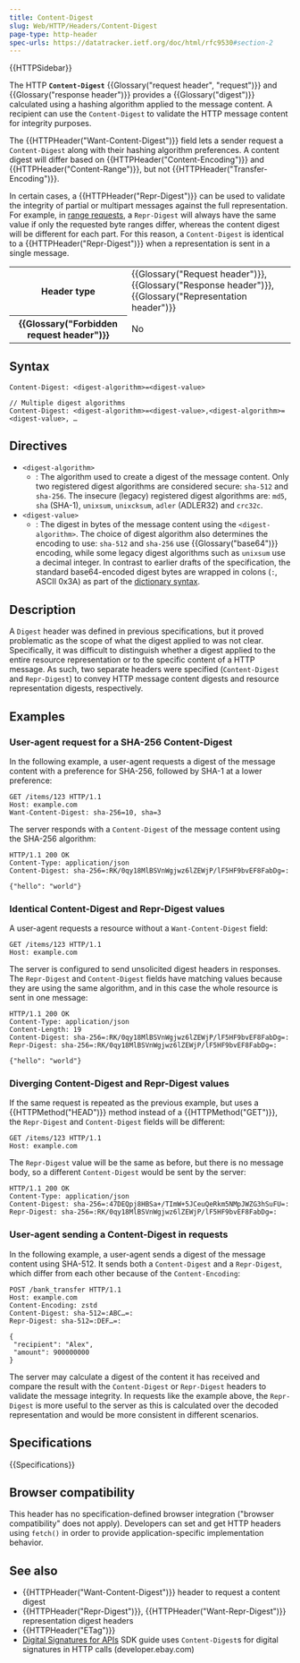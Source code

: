 ```yaml
---
title: Content-Digest
slug: Web/HTTP/Headers/Content-Digest
page-type: http-header
spec-urls: https://datatracker.ietf.org/doc/html/rfc9530#section-2
---
```


{{HTTPSidebar}}

The HTTP **`Content-Digest`** {{Glossary("request header", "request")}} and {{Glossary("response header")}} provides a {{Glossary("digest")}} calculated using a hashing algorithm applied to the message content.
A recipient can use the `Content-Digest` to validate the HTTP message content for integrity purposes.

The {{HTTPHeader("Want-Content-Digest")}} field lets a sender request a `Content-Digest` along with their hashing algorithm preferences.
A content digest will differ based on {{HTTPHeader("Content-Encoding")}} and {{HTTPHeader("Content-Range")}}, but not {{HTTPHeader("Transfer-Encoding")}}.

In certain cases, a {{HTTPHeader("Repr-Digest")}} can be used to validate the integrity of partial or multipart messages against the full representation.
For example, in [range requests](/en-US/docs/Web/HTTP/Guides/Range_requests), a `Repr-Digest` will always have the same value if only the requested byte ranges differ, whereas the content digest will be different for each part.
For this reason, a `Content-Digest` is identical to a {{HTTPHeader("Repr-Digest")}} when a representation is sent in a single message.

<table class="properties">
  <tbody>
    <tr>
      <th scope="row">Header type</th>
      <td>{{Glossary("Request header")}}, {{Glossary("Response header")}}, {{Glossary("Representation header")}}</td>
    </tr>
    <tr>
      <th scope="row">{{Glossary("Forbidden request header")}}</th>
      <td>No</td>
    </tr>
  </tbody>
</table>

## Syntax

```http
Content-Digest: <digest-algorithm>=<digest-value>

// Multiple digest algorithms
Content-Digest: <digest-algorithm>=<digest-value>,<digest-algorithm>=<digest-value>, …
```

## Directives

- `<digest-algorithm>`
  - : The algorithm used to create a digest of the message content.
    Only two registered digest algorithms are considered secure: `sha-512` and `sha-256`.
    The insecure (legacy) registered digest algorithms are: `md5`, `sha` (SHA-1), `unixsum`, `unixcksum`, `adler` (ADLER32) and `crc32c`.
- `<digest-value>`
  - : The digest in bytes of the message content using the `<digest-algorithm>`.
    The choice of digest algorithm also determines the encoding to use: `sha-512` and `sha-256` use {{Glossary("base64")}} encoding, while some legacy digest algorithms such as `unixsum` use a decimal integer.
    In contrast to earlier drafts of the specification, the standard base64-encoded digest bytes are wrapped in colons (`:`, ASCII 0x3A) as part of the [dictionary syntax](https://www.rfc-editor.org/rfc/rfc8941#name-byte-sequences).

## Description

A `Digest` header was defined in previous specifications, but it proved problematic as the scope of what the digest applied to was not clear.
Specifically, it was difficult to distinguish whether a digest applied to the entire resource representation or to the specific content of a HTTP message.
As such, two separate headers were specified (`Content-Digest` and `Repr-Digest`) to convey HTTP message content digests and resource representation digests, respectively.

## Examples

### User-agent request for a SHA-256 Content-Digest

In the following example, a user-agent requests a digest of the message content with a preference for SHA-256, followed by SHA-1 at a lower preference:

```http
GET /items/123 HTTP/1.1
Host: example.com
Want-Content-Digest: sha-256=10, sha=3
```

The server responds with a `Content-Digest` of the message content using the SHA-256 algorithm:

```http
HTTP/1.1 200 OK
Content-Type: application/json
Content-Digest: sha-256=:RK/0qy18MlBSVnWgjwz6lZEWjP/lF5HF9bvEF8FabDg=:

{"hello": "world"}
```

### Identical Content-Digest and Repr-Digest values

A user-agent requests a resource without a `Want-Content-Digest` field:

```http
GET /items/123 HTTP/1.1
Host: example.com
```

The server is configured to send unsolicited digest headers in responses.
The `Repr-Digest` and `Content-Digest` fields have matching values because they are using the same algorithm, and in this case the whole resource is sent in one message:

```http
HTTP/1.1 200 OK
Content-Type: application/json
Content-Length: 19
Content-Digest: sha-256=:RK/0qy18MlBSVnWgjwz6lZEWjP/lF5HF9bvEF8FabDg=:
Repr-Digest: sha-256=:RK/0qy18MlBSVnWgjwz6lZEWjP/lF5HF9bvEF8FabDg=:

{"hello": "world"}
```

### Diverging Content-Digest and Repr-Digest values

If the same request is repeated as the previous example, but uses a {{HTTPMethod("HEAD")}} method instead of a {{HTTPMethod("GET")}}, the `Repr-Digest` and `Content-Digest` fields will be different:

```http
GET /items/123 HTTP/1.1
Host: example.com
```

The `Repr-Digest` value will be the same as before, but there is no message body, so a different `Content-Digest` would be sent by the server:

```http
HTTP/1.1 200 OK
Content-Type: application/json
Content-Digest: sha-256=:47DEQpj8HBSa+/TImW+5JCeuQeRkm5NMpJWZG3hSuFU=:
Repr-Digest: sha-256=:RK/0qy18MlBSVnWgjwz6lZEWjP/lF5HF9bvEF8FabDg=:
```

### User-agent sending a Content-Digest in requests

In the following example, a user-agent sends a digest of the message content using SHA-512.
It sends both a `Content-Digest` and a `Repr-Digest`, which differ from each other because of the `Content-Encoding`:

```http
POST /bank_transfer HTTP/1.1
Host: example.com
Content-Encoding: zstd
Content-Digest: sha-512=:ABC…=:
Repr-Digest: sha-512=:DEF…=:

{
 "recipient": "Alex",
 "amount": 900000000
}
```

The server may calculate a digest of the content it has received and compare the result with the `Content-Digest` or `Repr-Digest` headers to validate the message integrity.
In requests like the example above, the `Repr-Digest` is more useful to the server as this is calculated over the decoded representation and would be more consistent in different scenarios.

## Specifications

{{Specifications}}

## Browser compatibility

This header has no specification-defined browser integration ("browser compatibility" does not apply).
Developers can set and get HTTP headers using `fetch()` in order to provide application-specific implementation behavior.

## See also

- {{HTTPHeader("Want-Content-Digest")}} header to request a content digest
- {{HTTPHeader("Repr-Digest")}}, {{HTTPHeader("Want-Repr-Digest")}} representation digest headers
- {{HTTPHeader("ETag")}}
- [Digital Signatures for APIs](https://developer.ebay.com/develop/guides/digital-signatures-for-apis) SDK guide uses `Content-Digest`s for digital signatures in HTTP calls (developer.ebay.com)

